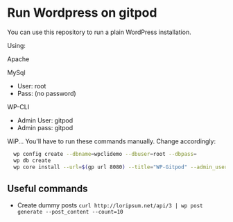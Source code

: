 # Run Wordpress on gitpod

You can use this repository to run a plain WordPress installation.

Using:
  
Apache
  
MySql
- User: root
- Pass: (no password)
  
WP-CLI
- Admin User: gitpod
- Admin pass: gitpod

WiP... 
You'll have to run these commands manually. Change accordingly:
```bash
  wp config create --dbname=wpclidemo --dbuser=root --dbpass=
  wp db create
  wp core install --url=$(gp url 8080) --title="WP-Gitpod" --admin_user=gitpod --admin_password=gitpod --admin_email=admin@email.com
```

## Useful commands

- Create dummy posts
```curl http://loripsum.net/api/3 | wp post generate --post_content --count=10```

